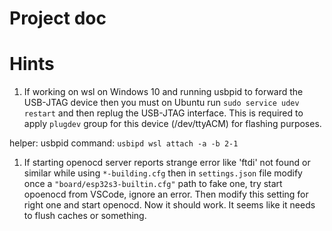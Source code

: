 # Project doc

# Hints

1. If working on wsl on Windows 10 and running usbpid to forward the USB-JTAG device then you must on Ubuntu run `sudo service udev restart` and then replug the USB-JTAG interface. This is required to apply `plugdev` group for this device (/dev/ttyACM) for flashing purposes.

helper: usbpid command: `usbipd wsl attach -a -b 2-1`

1. If starting openocd server reports strange error like 'ftdi' not found or similar while using `*-building.cfg` then in `settings.json` file modify once a `"board/esp32s3-builtin.cfg"` path to fake one, try start opoenocd from VSCode, ignore an error. Then modify this setting for right one and start openocd. Now it should work. It seems like it needs to flush caches or something. 
